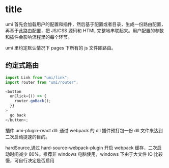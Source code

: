 # title

umi 首先会加载用户的配置和插件，然后基于配置或者目录，生成一份路由配置，
再基于此路由配置，把 JS/CSS 源码和 HTML 完整地串联起来。用户配置的参数和插件会影响流程里的每个环节。

umi 里约定默认情况下 pages 下所有的 js 文件即路由。

## 约定式路由

```js
import Link from "umi/link";
import router from "umi/router";

<button
  onClick={() => {
    router.goBack();
  }}
>
  go back
</button>;
```

插件 umi-plugin-react dll: 通过 webpack 的 dll 插件预打包一份 dll 文件来达到二次启动提速的目的。

hardSource,通过 hard-source-webpack-plugin 开启 webpack 缓存，二次启动时间减少 80%。推荐非 windows 电脑使用，windows 下由于大文件 IO 比较慢，可自行决定是否启用
